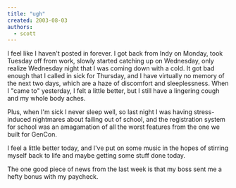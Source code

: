 ```yaml
---
title: "ugh"
created: 2003-08-03
authors: 
  - scott
---
```


I feel like I haven't posted in forever. I got back from Indy on Monday, took Tuesday off from work, slowly started catching up on Wednesday, only realize Wednesday night that I was coming down with a cold. It got bad enough that I called in sick for Thursday, and I have virtually no memory of the next two days, which are a haze of discomfort and sleeplessness. When I "came to" yesterday, I felt a little better, but I still have a lingering cough and my whole body aches.  
  
Plus, when I'm sick I never sleep well, so last night I was having stress-induced nightmares about failing out of school, and the registration system for school was an amagamation of all the worst features from the one we built for GenCon.  
  
I feel a little better today, and I've put on some music in the hopes of stirring myself back to life and maybe getting some stuff done today.  
  
The one good piece of news from the last week is that my boss sent me a hefty bonus with my paycheck.

